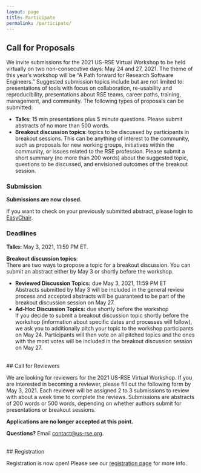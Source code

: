 ```yaml
---
layout: page
title: Participate
permalink: /participate/
---
```



## Call for Proposals

We invite submissions for the 2021 US-RSE Virtual Workshop to be held virtually on two non-consecutive days: May 24 and 27, 2021. The theme of this year’s workshop will be “A Path forward for Research Software Engineers.” Suggested submission topics include but are not limited to: presentations of tools with focus on collaboration, re-usability and reproducibility, presentations about RSE teams, career paths, training, management, and community. The following types of proposals can be submitted:

- **Talks**: 15 min presentations plus 5 minute questions. Please submit abstracts of no more than 500 words.
- **Breakout discussion topics**: topics to be discussed by participants in breakout sessions. This can be anything of interest to the community, such as proposals for new working groups, initiatives within the community, or issues related to the RSE profession. Please submit a short summary (no more than 200 words) about the suggested topic, questions to be discussed, and envisioned outcomes of the breakout session.

### Submission

**Submissions are now closed.**

If you want to check on your previously submitted abstract, please login to [EasyChair](https://easychair.org/).

<!-- Please submit your abstracts via [EasyChair](https://easychair.org/my/conference?conf=usrsevw2021). -->

### Deadlines

**Talks:** May 3, 2021, 11:59 PM ET.

**Breakout discussion topics**:  
There are two ways to propose a topic for a breakout discussion. You can submit an abstract either by May 3 or shortly before the workshop.

- **Reviewed Discussion Topics:** due May 3, 2021, 11:59 PM ET  
Abstracts submitted by May 3 will be included in the general review process and accepted abstracts will be guaranteed to be part of the breakout discussion session on May 27.
- **Ad-Hoc Discussion Topics:** due shortly before the workshop  
If you decide to submit a breakout discussion topic shortly before the workshop (information about specific dates and processes will follow), we ask you to additionally pitch your topic to the workshop participants on May 24. Participants will then vote on all pitched topics and the ones with the most votes will be included in the breakout discussion session on May 27.


<br>
## Call for Reviewers

We are looking for reviewers for the 2021 US-RSE Virtual Workshop. If you are interested in becoming a reviewer, please fill out the following form by May 3, 2021. Each reviewer will be assigned 2 to 3 submissions to review with about a week time to complete the reviews. Submissions are abstracts of 200 words or 500 words, depending on whether authors submit for presentations or breakout sessions.

**Applications are no longer accepted at this point.**

<!-- **Application form**: [https://forms.gle/ECqWTwnVoVKMVwYHA](https://forms.gle/ECqWTwnVoVKMVwYHA) -->

**Questions?** Email [contact@us-rse.org](mailto:contact@us-rse.org).

<br>
## Registration

Registration is now open! Please see our [registration page](https://forms.gle/P31PaQykLWqe1MKm8) for more info.
